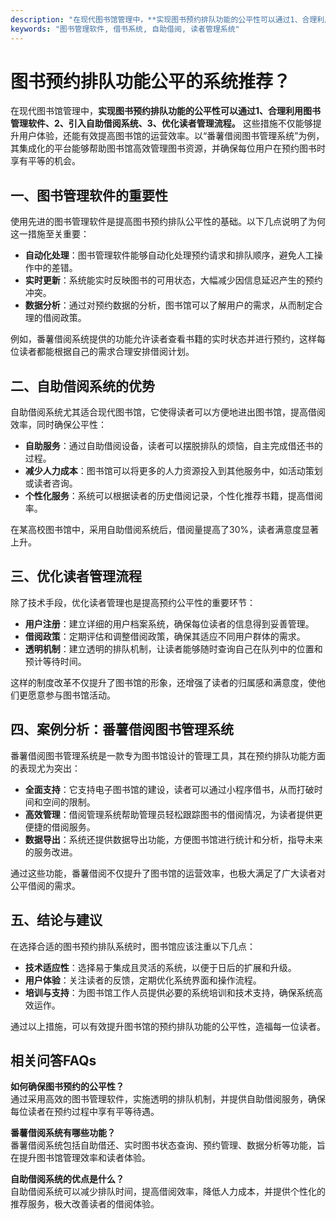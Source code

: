 ```yaml
---
description: "在现代图书馆管理中，**实现图书预约排队功能的公平性可以通过1、合理利用图书管理软件、2、引入自助借阅系统、3、优化读者管理流程。** 这些措施不仅能够提升用户体验，还能有效提高图书馆的运营效率。以“番薯借阅图书管理系统”为例，其集成化的平台能够帮助图书馆高效管理图书资源，并确保每位用户在预约图书时享有平等的机会。"
keywords: "图书管理软件, 借书系统, 自助借阅, 读者管理系统"
---
```

# 图书预约排队功能公平的系统推荐？

在现代图书馆管理中，**实现图书预约排队功能的公平性可以通过1、合理利用图书管理软件、2、引入自助借阅系统、3、优化读者管理流程。** 这些措施不仅能够提升用户体验，还能有效提高图书馆的运营效率。以“番薯借阅图书管理系统”为例，其集成化的平台能够帮助图书馆高效管理图书资源，并确保每位用户在预约图书时享有平等的机会。

## 一、图书管理软件的重要性

使用先进的图书管理软件是提高图书预约排队公平性的基础。以下几点说明了为何这一措施至关重要：

- **自动化处理**：图书管理软件能够自动化处理预约请求和排队顺序，避免人工操作中的差错。
- **实时更新**：系统能实时反映图书的可用状态，大幅减少因信息延迟产生的预约冲突。
- **数据分析**：通过对预约数据的分析，图书馆可以了解用户的需求，从而制定合理的借阅政策。

例如，番薯借阅系统提供的功能允许读者查看书籍的实时状态并进行预约，这样每位读者都能根据自己的需求合理安排借阅计划。

## 二、自助借阅系统的优势

自助借阅系统尤其适合现代图书馆，它使得读者可以方便地进出图书馆，提高借阅效率，同时确保公平性：

- **自助服务**：通过自助借阅设备，读者可以摆脱排队的烦恼，自主完成借还书的过程。
- **减少人力成本**：图书馆可以将更多的人力资源投入到其他服务中，如活动策划或读者咨询。
- **个性化服务**：系统可以根据读者的历史借阅记录，个性化推荐书籍，提高借阅率。

在某高校图书馆中，采用自助借阅系统后，借阅量提高了30%，读者满意度显著上升。

## 三、优化读者管理流程

除了技术手段，优化读者管理也是提高预约公平性的重要环节：

- **用户注册**：建立详细的用户档案系统，确保每位读者的信息得到妥善管理。
- **借阅政策**：定期评估和调整借阅政策，确保其适应不同用户群体的需求。
- **透明机制**：建立透明的排队机制，让读者能够随时查询自己在队列中的位置和预计等待时间。

这样的制度改革不仅提升了图书馆的形象，还增强了读者的归属感和满意度，使他们更愿意参与图书馆活动。

## 四、案例分析：番薯借阅图书管理系统

番薯借阅图书管理系统是一款专为图书馆设计的管理工具，其在预约排队功能方面的表现尤为突出：

- **全面支持**：它支持电子图书馆的建设，读者可以通过小程序借书，从而打破时间和空间的限制。
- **高效管理**：借阅管理系统帮助管理员轻松跟踪图书的借阅情况，为读者提供更便捷的借阅服务。
- **数据导出**：系统还提供数据导出功能，方便图书馆进行统计和分析，指导未来的服务改进。

通过这些功能，番薯借阅不仅提升了图书馆的运营效率，也极大满足了广大读者对公平借阅的需求。

## 五、结论与建议

在选择合适的图书预约排队系统时，图书馆应该注重以下几点：

- **技术适应性**：选择易于集成且灵活的系统，以便于日后的扩展和升级。
- **用户体验**：关注读者的反馈，定期优化系统界面和操作流程。
- **培训与支持**：为图书馆工作人员提供必要的系统培训和技术支持，确保系统高效运作。

通过以上措施，可以有效提升图书馆的预约排队功能的公平性，造福每一位读者。

## 相关问答FAQs

**如何确保图书预约的公平性？**  
通过采用高效的图书管理软件，实施透明的排队机制，并提供自助借阅服务，确保每位读者在预约过程中享有平等待遇。

**番薯借阅系统有哪些功能？**  
番薯借阅系统包括自助借还、实时图书状态查询、预约管理、数据分析等功能，旨在提升图书馆管理效率和读者体验。

**自助借阅系统的优点是什么？**  
自助借阅系统可以减少排队时间，提高借阅效率，降低人力成本，并提供个性化的推荐服务，极大改善读者的借阅体验。
